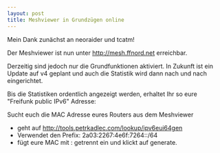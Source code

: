 ```yaml
---
layout: post
title: Meshviewer in Grundzügen online
---
```


Mein Dank zunächst an neoraider und tcatm!

Der Meshviewer ist nun unter http://mesh.ffnord.net erreichbar.

Derzeitig sind jedoch nur die Grundfunktionen aktiviert. In Zukunft ist ein Update auf v4 geplant und auch die Statistik 
wird dann nach und nach eingerichtet.

Bis die Statistiken ordentlich angezeigt werden, erhaltet Ihr so eure "Freifunk public IPv6" Adresse:

Sucht euch die MAC Adresse eures Routers aus dem Meshviewer

- geht auf http://tools.petrkadlec.com/lookup/ipv6eui64gen
- Verwendet den Prefix: 2a03:2267:4e6f:7264::/64
- fügt eure MAC mit : getrennt ein und klickt auf generate.
